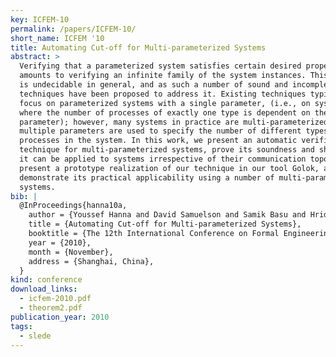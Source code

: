 ```yaml
---
key: ICFEM-10
permalink: /papers/ICFEM-10/
short_name: ICFEM '10
title: Automating Cut-off for Multi-parameterized Systems
abstract: >
  Verifying that a parameterized system satisfies certain desired properties
  amounts to verifying an infinite family of the system instances. This problem
  is undecidable in general, and as such a number of sound and incomplete
  techniques have been proposed to address it. Existing techniques typically
  focus on parameterized systems with a single parameter, (i.e., on systems
  where the number of processes of exactly one type is dependent on the
  parameter); however, many systems in practice are multi-parameterized, where
  multiple parameters are used to specify the number of different types of
  processes in the system. In this work, we present an automatic verification
  technique for multi-parameterized systems, prove its soundness and show that
  it can be applied to systems irrespective of their communication topology. We
  present a prototype realization of our technique in our tool Golok, and
  demonstrate its practical applicability using a number of multi-parameterized
  systems.
bib: |
  @InProceedings{hanna10a,
    author = {Youssef Hanna and David Samuelson and Samik Basu and Hridesh Rajan},
    title = {Automating Cut-off for Multi-parameterized Systems},
    booktitle = {The 12th International Conference on Formal Engineering Methods (ICFEM 2010)},
    year = {2010},
    month = {November},
    address = {Shanghai, China},
  }
kind: conference
download_links:
  - icfem-2010.pdf
  - theorem2.pdf
publication_year: 2010
tags:
  - slede
---
```

